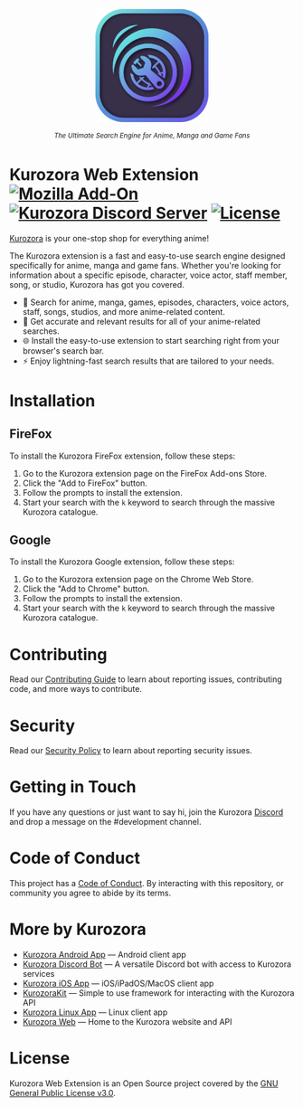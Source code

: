 <p></p>

<p align="center"><img src=".github/Assets/Kurozora.png" width="200px"></p>

<p align="center">
    <sup><em>The Ultimate Search Engine for Anime, Manga and Game Fans</em></sup>
</p>

# Kurozora Web Extension [![Mozilla Add-On](https://img.shields.io/badge/Mozilla%20Add--On-%23331e54?label=%20&logo=Firefox)](https://addons.mozilla.org/en-US/firefox/addon/kurozora) [![Kurozora Discord Server](https://img.shields.io/discord/449250093623934977?style=flat&label=&logo=Discord&logoColor=white&color=7289DA)](https://discord.gg/f3QFzGqsah) [![License](https://img.shields.io/badge/License-GPLv3-blue.svg?style=flat)](LICENSE)

[Kurozora](https://kurozora.app) is your one-stop shop for everything anime!

The Kurozora extension is a fast and easy-to-use search engine designed specifically for anime, manga and game fans. Whether you're looking for information about a specific episode, character, voice actor, staff member, song, or studio, Kurozora has got you covered.

- 🔎 Search for anime, manga, games, episodes, characters, voice actors, staff, songs, studios, and more anime-related content.
- 🎯 Get accurate and relevant results for all of your anime-related searches.
- 🌐 Install the easy-to-use extension to start searching right from your browser's search bar.
- ⚡️ Enjoy lightning-fast search results that are tailored to your needs.

# Installation

## FireFox
To install the Kurozora FireFox extension, follow these steps:

1. Go to the Kurozora extension page on the FireFox Add-ons Store.
2. Click the "Add to FireFox" button.
3. Follow the prompts to install the extension.
4. Start your search with the `k` keyword to search through the massive Kurozora catalogue.

## Google
To install the Kurozora Google extension, follow these steps:

1. Go to the Kurozora extension page on the Chrome Web Store.
2. Click the "Add to Chrome" button.
3. Follow the prompts to install the extension.
4. Start your search with the `k` keyword to search through the massive Kurozora catalogue.

# Contributing

Read our [Contributing Guide](CONTRIBUTING.md) to learn about reporting issues, contributing code, and more ways to contribute.

# Security

Read our [Security Policy](SECURITY.md) to learn about reporting security issues.

# Getting in Touch

If you have any questions or just want to say hi, join the Kurozora [Discord](https://discord.gg/f3QFzGqsah) and drop a message on the #development channel.

# Code of Conduct

This project has a [Code of Conduct](CODE_OF_CONDUCT.md). By interacting with this repository, or community you agree to abide by its terms.

# More by Kurozora

- [Kurozora Android App](https://github.com/kurozora/kurozora-android) — Android client app
- [Kurozora Discord Bot](https://github.com/kurozora/kurozora-discord-bot) — A versatile Discord bot with access to Kurozora services
- [Kurozora iOS App](https://github.com/kurozora/kurozora-app) — iOS/iPadOS/MacOS client app
- [KurozoraKit](https://github.com/kurozora/KurozoraKit) — Simple to use framework for interacting with the Kurozora API
- [Kurozora Linux App](https://github.com/kurozora/kurozora-linux) — Linux client app
- [Kurozora Web](https://github.com/kurozora/kurozora-web) — Home to the Kurozora website and API

# License

Kurozora Web Extension is an Open Source project covered by the [GNU General Public License v3.0](LICENSE).
